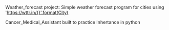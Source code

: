 Weather_forecast project: Simple weather forecast program for cities using  'https://wttr.in/{}'.format(City)






Cancer_Medical_Assistant built to practice Inhertance in python
